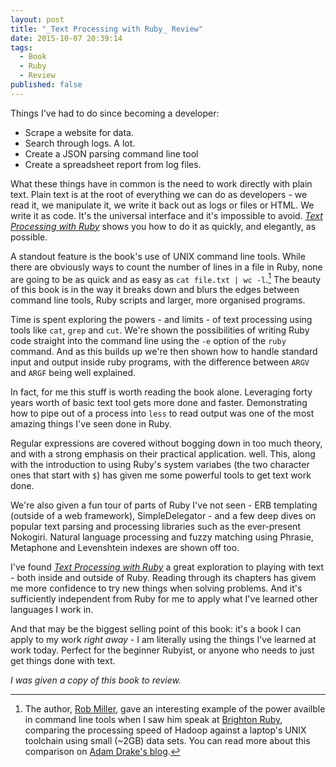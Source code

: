 ```yaml
---
layout: post
title: "_Text Processing with Ruby_ Review"
date: 2015-10-07 20:39:14
tags:
  - Book
  - Ruby
  - Review
published: false
---
```


Things I've had to do since becoming a developer:

- Scrape a website for data.
- Search through logs. A lot.
- Create a JSON parsing command line tool
- Create a spreadsheet report from log files.

What these things have in common is the need to work directly with
plain text. Plain text is at the root of everything we can do as
developers - we read it, we manipulate it, we write it back out as
logs or files or HTML. We write it as code. It's the universal
interface and it's impossible to avoid.
[_Text Processing with Ruby_][bookSite] shows you how to do it as
quickly, and elegantly, as possible.

A standout feature is the book's use of UNIX command line tools. While
there are obviously ways to count the number of lines in a file in
Ruby, none are going to be as quick and as easy as `cat file.txt | wc
-l`.[^1] The beauty of this book is in the way it breaks down and blurs
the edges between command line tools, Ruby scripts and larger, more
organised programs.

Time is spent exploring the powers - and limits - of text processing
using tools like `cat`, `grep` and `cut`. We're shown the
possibilities of writing Ruby code straight into the command line
using the `-e` option of the `ruby` command. And as this builds up
we're then shown how to handle standard input and output inside ruby
programs, with the difference between `ARGV` and `ARGF` being well
explained.

In fact, for me this stuff is worth reading the book alone. Leveraging
forty years worth of basic text tool gets more done and
faster. Demonstrating how to pipe out of a process into `less` to read
output was one of the most amazing things I've seen done in Ruby.

Regular expressions are covered without bogging down in too much
theory, and with a strong emphasis on their practical application.
well. This, along with the introduction to using Ruby's system
variabes (the two character ones that start with `$`) has given me
some powerful tools to get text work done.

We're also given a fun tour of parts of Ruby I've not seen - ERB
templating (outside of a web framework), SimpleDelegator - and a few
deep dives on popular text parsing and processing libraries such as
the ever-present Nokogiri. Natural language processing and fuzzy
matching using Phrasie, Metaphone and Levenshtein indexes are shown
off too.

I've found [_Text Processing with Ruby_][bookSite] a great exploration
to playing with text - both inside and outside of Ruby. Reading
through its chapters has givem me more confidence to try new things
when solving problems. And it's sufficiently independent from Ruby for
me to apply what I've learned other languages I work in.

And that may be the biggest selling point of this book: it's a book I
can apply to my work _right away_ - I am literally using the things
I've learned at work today. Perfect for the beginner Rubyist, or
anyone who needs to just get things done with text.

_I was given a copy of this book to review._

[^1]: The author, [Rob Miller][authorName], gave an interesting example of the power availble in command line tools when I saw him speak at [Brighton Ruby], comparing the processing speed of Hadoop against a laptop's UNIX toolchain using small (~2GB) data sets. You can read more about this comparison on [Adam Drake's blog][BigDataCli].

[BigDataCLI]: http://aadrake.com/command-line-tools-can-be-235x-faster-than-your-hadoop-cluster.html
[authorName]: https://robm.me.uk/
[bookSite]: https://robm.me.uk/text-processing-with-ruby/
[Brighton Ruby]: http://brightonruby.com/
